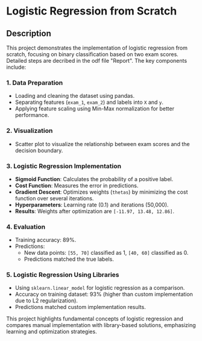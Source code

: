 # Logistic Regression from Scratch

## Description

This project demonstrates the implementation of logistic regression from scratch, focusing on binary classification based on two exam scores. Detailed steps are decribed in the odf file "Report". The key components include:

### 1. Data Preparation  
- Loading and cleaning the dataset using pandas.
- Separating features (`exam_1`, `exam_2`) and labels into `X` and `y`.
- Applying feature scaling using Min-Max normalization for better performance.

### 2. Visualization  
- Scatter plot to visualize the relationship between exam scores and the decision boundary.

### 3. Logistic Regression Implementation  
- **Sigmoid Function**: Calculates the probability of a positive label.  
- **Cost Function**: Measures the error in predictions.  
- **Gradient Descent**: Optimizes weights (`thetas`) by minimizing the cost function over several iterations.  
- **Hyperparameters**: Learning rate (0.1) and iterations (50,000).  
- **Results**: Weights after optimization are `[-11.97, 13.48, 12.86]`.

### 4. Evaluation  
- Training accuracy: 89%.  
- Predictions:  
  - New data points: `[55, 70]` classified as 1, `[40, 60]` classified as 0.  
  - Predictions matched the true labels.

### 5. Logistic Regression Using Libraries  
- Using `sklearn.linear_model` for logistic regression as a comparison.  
- Accuracy on training dataset: 93% (higher than custom implementation due to L2 regularization).  
- Predictions matched custom implementation results.

This project highlights fundamental concepts of logistic regression and compares manual implementation with library-based solutions, emphasizing learning and optimization strategies.
